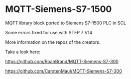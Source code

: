 # MQTT-Siemens-S7-1500
MQTT library block ported to Siemens S7-1500 PLC in SCL

Some errors fixed for use with STEP 7 V14

More information on the repos of the creators.

Take a look here: 

https://github.com/RoanBrand/MQTT-Siemens-S7-300

https://github.com/CarstenMaul/MQTT-Siemens-S7-300
